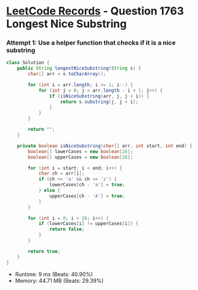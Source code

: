 # [LeetCode Records](../../README.md) - Question 1763 Longest Nice Substring

### Attempt 1: Use a helper function that checks if it is a nice substring
```java
class Solution {
    public String longestNiceSubstring(String s) {
        char[] arr = s.toCharArray();

        for (int i = arr.length; i >= 1; i--) {
            for (int j = 0; j < arr.length - i + 1; j++) {
                if (isNiceSubstring(arr, j, j + i)) {
                    return s.substring(j, j + i);
                }
            }
        }

        return "";
    }

    private boolean isNiceSubstring(char[] arr, int start, int end) {
        boolean[] lowerCases = new boolean[26];
        boolean[] upperCases = new boolean[26];

        for (int i = start; i < end; i++) {
            char ch = arr[i];
            if (ch >= 'a' && ch <= 'z') {
                lowerCases[ch - 'a'] = true;
            } else {
                upperCases[ch - 'A'] = true;
            }
        }

        for (int i = 0; i < 26; i++) {
            if (lowerCases[i] != upperCases[i]) {
                return false;
            }
        }

        return true;
    }
}
```
- Runtime: 9 ms (Beats: 40.90%)
- Memory: 44.71 MB (Beats: 29.39%)

<br>
